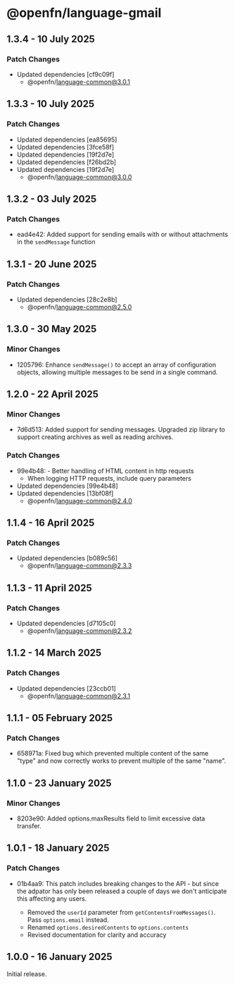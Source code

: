 # @openfn/language-gmail

## 1.3.4 - 10 July 2025

### Patch Changes

- Updated dependencies \[cf9c09f]
  - @openfn/language-common@3.0.1

## 1.3.3 - 10 July 2025

### Patch Changes

- Updated dependencies \[ea85695]
- Updated dependencies \[3fce58f]
- Updated dependencies \[19f2d7e]
- Updated dependencies \[f26bd2b]
- Updated dependencies \[19f2d7e]
  - @openfn/language-common@3.0.0

## 1.3.2 - 03 July 2025

### Patch Changes

- ead4e42: Added support for sending emails with or without attachments in the
  `sendMessage` function

## 1.3.1 - 20 June 2025

### Patch Changes

- Updated dependencies \[28c2e8b]
  - @openfn/language-common@2.5.0

## 1.3.0 - 30 May 2025

### Minor Changes

- 1205796: Enhance `sendMessage()` to accept an array of configuration objects,
  allowing multiple messages to be send in a single command.

## 1.2.0 - 22 April 2025

### Minor Changes

- 7d6d513: Added support for sending messages. Upgraded zip library to support
  creating archives as well as reading archives.

### Patch Changes

- 99e4b48: - Better handling of HTML content in http requests
  - When logging HTTP requests, include query parameters
- Updated dependencies \[99e4b48]
- Updated dependencies \[13bf08f]
  - @openfn/language-common@2.4.0

## 1.1.4 - 16 April 2025

### Patch Changes

- Updated dependencies \[b089c56]
  - @openfn/language-common@2.3.3

## 1.1.3 - 11 April 2025

### Patch Changes

- Updated dependencies \[d7105c0]
  - @openfn/language-common@2.3.2

## 1.1.2 - 14 March 2025

### Patch Changes

- Updated dependencies \[23ccb01]
  - @openfn/language-common@2.3.1

## 1.1.1 - 05 February 2025

### Patch Changes

- 658971a: Fixed bug which prevented multiple content of the same "type" and now
  correctly works to prevent multiple of the same "name".

## 1.1.0 - 23 January 2025

### Minor Changes

- 8203e90: Added options.maxResults field to limit excessive data transfer.

## 1.0.1 - 18 January 2025

### Patch Changes

- 01b4aa9: This patch includes breaking changes to the API - but since the
  adpator has only been released a couple of days we don't anticipate this
  affecting any users.

  - Removed the `userId` parameter from `getContentsFromMessages()`. Pass
    `options.email` instead.
  - Renamed `options.desiredContents` to `options.contents`
  - Revised documentation for clarity and accuracy

## 1.0.0 - 16 January 2025

Initial release.
